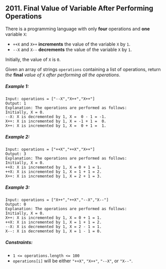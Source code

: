 ## 2011. Final Value of Variable After Performing Operations

There is a programming language with only **four** operations and **one** variable ```X```:

* ```++X``` and ```X++``` **increments** the value of the variable ```X``` by ```1```.
* ```--X``` and ```X--``` **decrements** the value of the variable ```X``` by ```1```.

Initially, the value of ```X``` is ```0```.

Given an array of strings ```operations``` containing a list of operations, return *the* **final** *value of* ```X``` *after performing all the operations*.

##### Example 1:
```
Input: operations = ["--X","X++","X++"]
Output: 1
Explanation: The operations are performed as follows:
Initially, X = 0.
--X: X is decremented by 1, X =  0 - 1 = -1.
X++: X is incremented by 1, X = -1 + 1 =  0.
X++: X is incremented by 1, X =  0 + 1 =  1.
```
##### Example 2:
```
Input: operations = ["++X","++X","X++"]
Output: 3
Explanation: The operations are performed as follows:
Initially, X = 0.
++X: X is incremented by 1, X = 0 + 1 = 1.
++X: X is incremented by 1, X = 1 + 1 = 2.
X++: X is incremented by 1, X = 2 + 1 = 3.
```
##### Example 3:
```
Input: operations = ["X++","++X","--X","X--"]
Output: 0
Explanation: The operations are performed as follows:
Initially, X = 0.
X++: X is incremented by 1, X = 0 + 1 = 1.
++X: X is incremented by 1, X = 1 + 1 = 2.
--X: X is decremented by 1, X = 2 - 1 = 1.
X--: X is decremented by 1, X = 1 - 1 = 0.
```

##### Constraints:

* ```1 <= operations.length <= 100```
* ```operations[i]``` will be either ```"++X"```, ```"X++"```, ```"--X"```, or ```"X--"```.